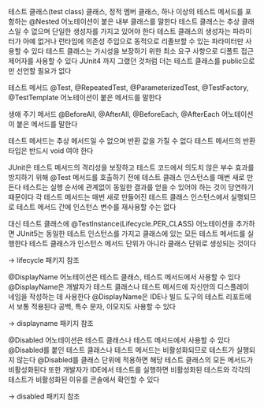 테스트 클래스(test class) 
클래스, 정적 멤버 클래스, 하나 이상의 테스트 메서드를 포함하는 @Nested 어노테이션이 붙은 내부 클래스를 말한다
테스트 클래스는 추상 클래스일 수 없으며 단일한 생성자를 가지고 있어야 한다
테스트 클래스의 생성자는 파라미터가 아예 없거나 런타임에 의존성 주입으로 동적으로 리졸브할 수 있는 파라미터만 사용할 수 있다
테스트 클래스는 가시성을 보장하기 위한 최소 요구 사항으로 디폴트 접근 제어자를 사용할 수 있다
JUnit4 까지 그랬던 것처럼 더는 테스트 클래스를 public으로만 선언할 필요가 없다 

테스트 메서드
@Test, @RepeatedTest, @ParameterizedTest, @TestFactory, @TestTemplate 어노테이션이 붙은 메서드를 말한다

생애 주기 메서드
@BeforeAll, @AfterAll, @BeforeEach, @AfterEach 어노테이션이 붙은 메서드를 말한다

테스트 메서드는 추상 메서드일 수 없으며 반환 값을 가질 수 없다
테스트 메서드의 반환 타입은 반드시 void 여야 한다

JUnit은 테스트 메서드의 격리성을 보장하고 테스트 코드에서 의도치 않은 부수 효과를 방지하기 위해
@Test 메서드를 호출하기 전에 테스트 클래스 인스턴스를 매번 새로 만든다
테스트는 실행 순서에 관계없이 동일한 결과를 얻을 수 있어야 하는 것이 당연하기 때문이다
각 테스트 메서드는 매번 새로 만들어진 테스트 클래스 인스턴스에서 실행되므로 테스트 메서드 간에 인스턴스 변수를 
재사용할 수는 없다

대신 테스트 클래스에 @TestInstance(Lifecycle.PER_CLASS) 어노테이션을 추가하면 JUnit5는 동일한 테스트 인스턴스를 가지고
클래스에 있는 모든 테스트 메서드를 실행한다
테스트 클래스가 인스턴스 메서드 단위가 아니라 클래스 단위로 생성되는 것이다

-> lifecycle 패키지 참조

@DisplayName 어노테이션은 테스트 클래스, 테스트 메서드에서 사용할 수 있다
@DisplayName은 개발자가 테스트 클래스나 테스트 메서드에 자신만의 디스플레이 네임을 작성하는 데 사용한다
@DisplayName은 IDE나 빌드 도구의 테스트 리포트에서 보통 적용된다
공백, 특수 문자, 이모지도 사용할 수 있다

-> displayname 패키지 참조

@Disabled 어노테이션은 테스트 클래스나 테스트 메서드에서 사용할 수 있다
@Disabled를 붙인 테스트 클래스나 테스트 메서드는 비활성화되므로 테스트가 실행되지 않는다
@Disabled를 클래스 단위에 적용하면 해당 테스트 클래스의 모든 메서드가 비활성화된다
또한 개발자가 IDE에서 테스트를 실행하면 비활성화된 테스트와 각각의 테스트가 비활성화된 이유를 콘솔에서 확인할 수 있다

-> disabled 패키지 참조